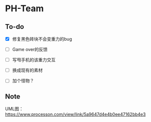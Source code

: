 # PH-Team
## To-do
- [x] 修复黑色砖块不会变重力的bug  
- [ ] Game over的反馈  
- [ ] 写甩手机的该重力交互  
- [ ] 换成现有的素材  
- [ ] 加个怪物？  



## Note

UML图：https://www.processon.com/view/link/5a9647d4e4b0ee47162bb4e3